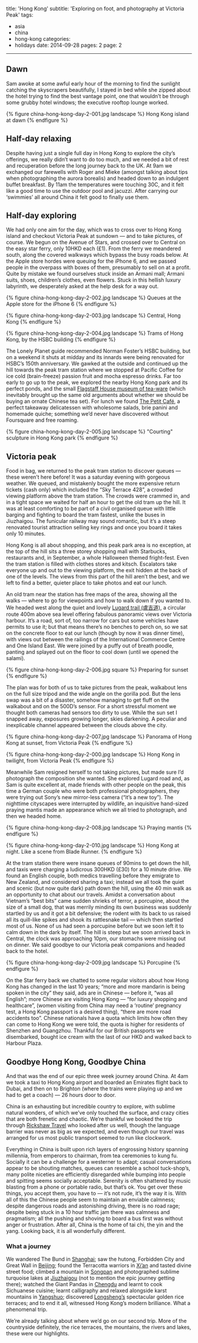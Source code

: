 title: 'Hong Kong'
subtitle: 'Exploring on foot, and photography at Victoria Peak'
tags:
  - asia
  - china
  - hong-kong
categories:
  - holidays
date: 2014-09-28
pages: 2
page: 2
---

## Dawn

Sam awoke at some awful early hour of the morning to find the sunlight catching the skyscrapers beautifully, I stayed in bed while she zipped about the hotel trying to find the best vantage point, one that wouldn’t be through some grubby hotel windows; the executive rooftop lounge worked.

{% figure china-hong-kong-day-2-001.jpg landscape %}
Hong Kong island at dawn
{% endfigure %}

## Half-day relaxing

Despite having just a single full day in Hong Kong to explore the city’s offerings, we really didn’t want to do too much, and we needed a bit of rest and recuperation before the long journey back to the UK. At 9am we exchanged our farewells with Roger and Mieke (amongst talking about tips when photographing the aurora borealis) and headed down to an indulgent buffet breakfast. By 11am the temperatures were touching 30C, and it felt like a good time to use the outdoor pool and jacuzzi. After carrying our ‘swimmies’ all around China it felt good to finally use them.

## Half-day exploring

We had only one aim for the day, which was to cross over to Hong Kong island and checkout Victoria Peak at sundown — and to take pictures, of course. We begun on the Avenue of Stars, and crossed over to Central on the easy star ferry, only 10HKD each (£1). From the ferry we meandered south, along the covered walkways which bypass the busy roads below. At the Apple store hordes were queuing for the iPhone 6, and we passed people in the overpass with boxes of them, presumably to sell on at a profit. Quite by mistake we found ourselves stuck inside an Armani mall; Armani suits, shoes, children’s clothes, even flowers. Stuck in this hellish luxury labyrinth, we desperately asked at the help desk for a way out.

{% figure china-hong-kong-day-2-002.jpg landscape %}
Queues at the Apple store for the iPhone 6
{% endfigure %}

{% figure china-hong-kong-day-2-003.jpg landscape %}
Central, Hong Kong
{% endfigure %}

{% figure china-hong-kong-day-2-004.jpg landscape %}
Trams of Hong Kong, by the HSBC building
{% endfigure %}

The Lonely Planet guide recommended Norman Foster’s HSBC building, but on a weekend it shuts at midday and its innards were being renovated for HSBC’s 150th anniversary. We gawked at the outside and continued up the hill towards the peak tram station where we stopped at Pacific Coffee for ice cold (brain-freeze) passion fruit and mocha espresso drinks. Far too early to go up to the peak, we explored the nearby Hong Kong park and its perfect ponds, and the small [Flagstaff House museum of tea-ware](https://foursquare.com/v/flagstaff-house-museum-of-tea-ware-%E8%8C%B6%E5%85%B7%E6%96%87%E7%89%A9%E9%A4%A8/4b0588d5f964a52024dc22e3) (which inevitably brought up the same old arguments about whether we should be buying an ornate Chinese tea set). For lunch we found [The Petit Café](https://foursquare.com/v/the-petit-caf%C3%A9/4df1d786d1649c8a28dc03f3), a perfect takeaway delicatessen with wholesome salads, brie panini and homemade quiche; something we’d never have discovered without Foursquare and free roaming.

{% figure china-hong-kong-day-2-005.jpg landscape %}
"Courting" sculpture in Hong Kong park
{% endfigure %}

## Victoria peak

Food in bag, we returned to the peak tram station to discover queues — these weren’t here before! It was a saturday evening with gorgeous weather. We queued, and mistakenly bought the more expensive return tickets (cash only) which included the “Sky Terrace 428”, a crowded viewing platform above the tram station. The crowds were crammed in, and in a tight space we waited for half an hour to get the old tram up the hill. It was at least comforting to be part of a civil organised queue with little barging and fighting to board the tram fastest, unlike the buses in Jiuzhaigou. The funicular railway may sound romantic, but it’s a steep renovated tourist attraction selling key rings and once you board it takes only 10 minutes.

Hong Kong is all about shopping, and this peak park area is no exception, at the top of the hill sits a three storey shopping mall with Starbucks, restaurants and, in September, a whole Halloween themed fright-fest. Even the tram station is filled with clothes stores and kitsch. Escalators take everyone up and out to the viewing platform, the exit hidden at the back of one of the levels. The views from this part of the hill aren’t the best, and we left to find a better, quieter place to take photos and eat our lunch.

An old tram near the station has free maps of the area, showing all the walks — where to go for viewpoints and how to walk down if you wanted to. We headed west along the quiet and lovely [Lugard  trail (盧吉道)](http://en.wikipedia.org/wiki/Lugard_Road), a circular route 400m above sea level offering fabulous panoramic views over Victoria harbour. It’s a road, sort of, too narrow for cars but some vehicles have permits to use it; but that means there’s no benches to perch on, so we sat on the concrete floor to eat our lunch (though by now it was dinner time), with views out between the railings of the International Commerce Centre and One Island East. We were joined by a puffy out of breath poodle, panting and splayed out on the floor to cool down (until we opened the salami).

{% figure china-hong-kong-day-2-006.jpg square %}
Preparing for sunset
{% endfigure %}

The plan was for both of us to take pictures from the peak, walkabout lens on the full size tripod and the wide angle on the gorilla pod. But the lens swap was a bit of a disaster, somehow managing to get fluff on the walkabout and on the 500D’s sensor. For a short stressful moment we thought both cameras had sensors too dirty to use. While the sun set I snapped away, exposures growing longer, skies darkening. A peculiar and inexplicable channel appeared between the clouds above the city.

{% figure china-hong-kong-day-2-007.jpg landscape %}
Panorama of Hong Kong at sunset, from Victoria Peak
{% endfigure %}

{% figure china-hong-kong-day-2-000.jpg landscape %}
Hong Kong in twilight, from Victoria Peak
{% endfigure %}

Meanwhile Sam resigned herself to not taking pictures, but made sure I’d photograph the composition she wanted. She explored Lugard road and, as Sam is quite excellent at, made friends with other people on the peak, this time a German couple who were both professional photographers, they were trying out Sony’s new mirror-less camera (“it’s a new toy”). The nighttime cityscapes were interrupted by wildlife, an inquisitive hand-sized praying mantis made an appearance which we all tried to photograph, and then we headed home.

{% figure china-hong-kong-day-2-008.jpg landscape %}
Praying mantis
{% endfigure %}

{% figure china-hong-kong-day-2-010.jpg landscape %}
Hong Kong at night. Like a scene from Blade Runner.
{% endfigure %}

At the tram station there were insane queues of 90mins to get down the hill, and taxis were charging a ludicrous 300HKD (£30) for a 10 minute drive. We found an English couple, both medics travelling before they emigrate to New Zealand, and considered sharing a taxi; instead we all took the quiet and scenic (but now quite dark) path down the hill, using the 40 min walk as an opportunity to chat about our travels. Amidst a conversation about Vietnam’s “best bits” came sudden shrieks of terror, a porcupine, about the size of a small dog, that was merrily minding its own business was suddenly startled by us and it got a bit defensive; the rodent with its back to us raised all its quill-like spikes and shook its rattlesnake tail — which then startled most of us. None of us had seen a porcupine before but we soon left it to calm down in the dark by itself. The hill is steep but we soon arrived back in Central, the clock was approaching 10pm, our stomachs were missing out on dinner. We said goodbye to our Victoria peak companions and headed back to the hotel.

{% figure china-hong-kong-day-2-009.jpg landscape %}
Porcupine
{% endfigure %}

On the Star ferry back we chatted to some regular visitors about how Hong Kong has changed in the last 10 years; “more and more mandarin is being spoken in the city” they said, ads are in Chinese — before it, “was all English”; more Chinese are visiting Hong Kong — “for luxury shopping and healthcare”, (women visiting from China may need a ‘routine’ pregnancy test, a Hong Kong passport is a desired thing), “there are more road accidents too”. Chinese nationals have a quota which limits how often they can come to Hong Kong we were told, the quota is higher for residents of Shenzhen and Guangzhou. Thankful for our British passports we disembarked, bought ice cream with the last of our HKD and walked back to Harbour Plaza.

## Goodbye Hong Kong, Goodbye China

And that was the end of our epic three week journey around China. At 4am we took a taxi to Hong Kong airport and boarded an Emirates flight back to Dubai, and then on to Brighton (where the trains were playing up and we had to get a coach) — 26 hours door to door.

China is an exhausting but incredible country to explore, with sublime natural wonders, of which we’ve only touched the surface, and crazy cities that are both frenetic and chaotic. We’re thankful we booked the trip through [Rickshaw Travel](https://www.rickshawtravel.co.uk/asia/china/) who looked after us well, though the language barrier was never as big as we expected, and even though our travel was arranged for us most public transport seemed to run like clockwork.

Everything in China is built upon rich layers of engrossing history spanning millennia, from emperors to chairman, from tea ceremonies to kung fu. Socially it can be a challenge for a westerner to adapt; casual conversations appear to be shouting matches, queues can resemble a school tuck-shop’s, many polite niceties are efficiently disregarded while bumping into people and spitting seems socially acceptable. Serenity is often shattered by music blasting from a phone or portable radio, but that’s ok. You get over these things, you accept them, you have to — it’s not rude, it’s the way it is. With all of this the Chinese people seem to maintain an enviable calmness; despite dangerous roads and astonishing driving, there is no road rage; despite being stuck in a 10 hour traffic jam there was calmness and pragmatism; all the pushing and shoving to board a bus first was without anger or frustration. After all, China is the home of tai chi, the yin and the yang. Looking back, it is all wonderfully different.

### What a journey

We wandered The Bund in [Shanghai](/2014/09/shanghai-china/); saw the hutong, Forbidden City and Great Wall in [Beijing](/2014/09/beijing-china/); found the Terracotta warriors in [Xi’an](/2014/09/xian-china/) and tasted divine street food; climbed a mountain in [Songpan](/2014/09/songpan-china/) and photographed sublime turquoise lakes at [Jiuzhaigou](/2014/09/jiuzhaigou-huanglong-china/) (not to mention the epic journey getting there); watched the Giant Pandas in [Chengdu](/2014/09/chengdu-china/) and learnt to cook Sichuanese cuisine; learnt calligraphy and relaxed alongside karst mountains in [Yangshuo](/2014/09/yangshuo-china/); discovered [Longsheng’s](/2014/09/longsheng-rice-terraces-china/) spectacular golden rice terraces; and to end it all, witnessed Hong Kong’s modern brilliance. What a phenomenal trip.

We’re already talking about where we’d go on our second trip. More of the countryside definitely, the rice terraces, the mountains, the rivers and lakes, these were our highlights.
